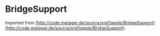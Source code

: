# BridgeSupport

Imported from [http://code.metager.de/source/xref/apple/BridgeSupport](http://code.metager.de/source/xref/apple/BridgeSupport).
